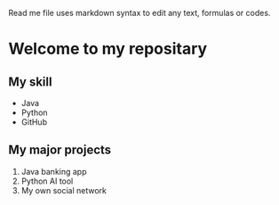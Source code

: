 Read me file uses markdown syntax to edit any text, formulas or codes.

# Welcome to my repositary

## My skill
- Java
- Python
- GitHub

## My major projects
1. Java banking app
2. Python AI tool
3. My own social network
